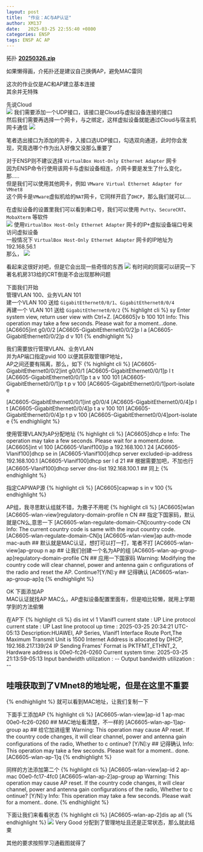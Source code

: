 ```yaml
---
layout: post
title:  "作业：AC与AP认证"
author: XM137
date:   2025-03-25 22:55:40 +0800
categories: ENSP
tags: ENSP AC AP
---
```


拓扑 **[20250326.zip](/assets/ENSP/20250326/20250326.zip)**

如果懒得画，介拓扑还是建议自己换俩AP，避免MAC雷同

这次的作业仅是AC和AP建立基本连接<br>
其余并无特殊


先说Cloud<br>
![](/assets/ENSP/20250326/image1.webp)
我们需要添加一个UDP接口，该接口是Cloud与虚拟设备连接的接口<br>
然后我们需要再选择一个网卡，与之绑定，这样虚拟设备就能通过Cloud与宿主机网卡通信
![](/assets/ENSP/20250326/image2.webp)

笔者选出接口为添加的网卡，入接口选UDP接口，勾选双向通道，此时你会发现，究竟选哪个作为出入好像又没那么重要了

对于ENSP则不建议选择 `VirtualBox Host-Only Ethernet Adapter` 网卡<br>
因为ENSP命令行使用该网卡与虚拟设备相连，介网卡要是发生了什么变化，那.....<br>
但是我们可以使用其他网卡，例如 `VMware Virtual Ethernet Adapter for VMnet8`<br>
这个网卡是`VMware`虚拟机给的`NAT`网卡，它同样开启了`DHCP`，那么我们就可以....

在虚拟设备的设置里我们可以看到串口号，我们可以使用 `Putty`、`SecureCRT`、`MobaXterm` 等软件<br>
![](/assets/ENSP/20250326/image3.webp)
使用`VirtualBox Host-Only Ethernet Adapter` 网卡的IP+虚拟设备端口号来访问虚拟设备<br>
一般情况下 `VirtualBox Host-Only Ethernet Adapter` 网卡的IP地址为 192.168.56.1<br>
那么，
![](/assets/ENSP/20250326/image4.webp)

看起来这很好对吧，但是它会出现一些奇怪的东西
![](/assets/ENSP/20250326/image5.webp)
有时间的同窗可以研究一下<br>
著名机房313给的CRT倒是不会出现那种问题


下面我们开始<br>
管理VLAN 100、业务VLAN 101<br>
建一个VLAN 100 送给 `GigabitEthernet0/0/1`、`GigabitEthernet0/0/4` <br>
再建一个 VLAN 101 送给 `GigabitEthernet0/0/2`
{% highlight cli %}
<AC6605>sy
Enter system view, return user view with Ctrl+Z.
[AC6605]v b 100 101
Info: This operation may take a few seconds. Please wait for a moment...done.
[AC6605]int g0/0/2
[AC6605-GigabitEthernet0/0/2]p l a
[AC6605-GigabitEthernet0/0/2]p d v 101
{% endhighlight %}

我们需要放行管理VLAN、业务VLAN<br>
并为AP端口指定pvid 100 以便其获取管理IP地址，<br>
AP之间还要有隔离，那么，如下
{% highlight cli %}
[AC6605-GigabitEthernet0/0/2]int g0/0/1
[AC6605-GigabitEthernet0/0/1]p l t
[AC6605-GigabitEthernet0/0/1]p t a v 100 101
[AC6605-GigabitEthernet0/0/1]p t p v 100
[AC6605-GigabitEthernet0/0/1]port-isolate e

[AC6605-GigabitEthernet0/0/1]int g0/0/4
[AC6605-GigabitEthernet0/0/4]p l t
[AC6605-GigabitEthernet0/0/4]p t a v 100 101
[AC6605-GigabitEthernet0/0/4]p t p v 100
[AC6605-GigabitEthernet0/0/4]port-isolate e
{% endhighlight %}

使用管理VLAN为AP分配地址
{% highlight cli %}
[AC6605]dhcp e
Info: The operation may take a few seconds. Please wait for a moment.done.
[AC6605]int vl 100
[AC6605-Vlanif100]ip a 192.168.100.1 24
[AC6605-Vlanif100]dhcp se in
[AC6605-Vlanif100]dhcp server excluded-ip-address 192.168.100.1
[AC6605-Vlanif100]dhcp ser l d 21 ## 根据需要加吧，不加也行
[AC6605-Vlanif100]dhcp server dns-list 192.168.100.1 ## 同上
{% endhighlight %}

指定CAPWAP源
{% highlight cli %}
[AC6605]capwap s in v 100
{% endhighlight %}

AP组，我寻思默认组就不错，为撒子不用呢
{% highlight cli %}
[AC6605]wlan
[AC6605-wlan-view]regulatory-domain-profile n CN ## 指定下国家码，默认就是CN么,意思一下
[AC6605-wlan-regulate-domain-CN]country-code CN
Info: The current country code is same with the input country code.
[AC6605-wlan-regulate-domain-CN]q
[AC6605-wlan-view]ap auth-mode mac-auth ## 默认就是MAC认证，想打可以打一打，笔者不打
[AC6605-wlan-view]ap-group n ap ## 让我们创建一个名为AP的组
[AC6605-wlan-ap-group-ap]regulatory-domain-profile CN ## 应用一下国家码
Warning: Modifying the country code will clear channel, power and antenna gain c
onfigurations of the radio and reset the AP. Continue?[Y/N]:y ## 记得确认
[AC6605-wlan-ap-group-ap]q
{% endhighlight %}

OK 下面添加AP <br>
MAC认证就找AP MAC么，AP虚拟设备配置里面有，但是咱比较懒，就用上学期学到的方法偷懒

在AP下
{% highlight cli %}
<Huawei>dis int vl 1
Vlanif1 current state : UP
Line protocol current state : UP
Last line protocol up time : 2025-03-25 20:34:21 UTC-05:13
Description:HUAWEI, AP Series, Vlanif1 Interface
Route Port,The Maximum Transmit Unit is 1500
Internet Address is allocated by DHCP, 192.168.217.139/24
IP Sending Frames' Format is PKTFMT_ETHNT_2, Hardware address is 00e0-fc26-0260
Current system time: 2025-03-25 21:13:59-05:13
    Input bandwidth utilization  : --
    Output bandwidth utilization : --
	
## 哇哦获取到了VMnet8的地址呢，但是在这里不重要
{% endhighlight %}
就可以看到MAC地址，让我们复制一下

下面手工添加AP
{% highlight cli %}
[AC6605-wlan-view]ap-id 1 ap-mac 00e0-fc26-0260 ## MAC地址看清楚，不一样的
[AC6605-wlan-ap-1]ap-group ap ## 给它加进组里
Warning: This operation may cause AP reset. If the country code changes, it will
 clear channel, power and antenna gain configurations of the radio, Whether to c
ontinue? [Y/N]:y ## 记得确认
Info: This operation may take a few seconds. Please wait for a moment.. done.
[AC6605-wlan-ap-1]q
{% endhighlight %}

同样的方法添加第二个
{% highlight cli %}
[AC6605-wlan-view]ap-id 2 ap-mac 00e0-fc17-4fc0
[AC6605-wlan-ap-2]ap-group ap
Warning: This operation may cause AP reset. If the country code changes, it will
 clear channel, power and antenna gain configurations of the radio, Whether to c
ontinue? [Y/N]:y
Info: This operation may take a few seconds. Please wait for a moment.. done.
{% endhighlight %}

下面让我们来看看状态
{% highlight cli %}
[AC6605-wlan-ap-2]dis ap all
{% endhighlight %}
![](/assets/ENSP/20250326/image6.webp)
Very Good 分配到了管理地址且还是正常状态，那么就此结束


其他的要求按照学习通截图就得了
